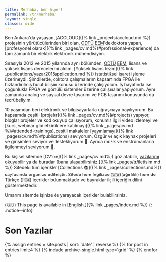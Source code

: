 ```yaml
---
title: Merhaba, ben Alper!
permalink: /tr/merhaba/
layout: single
classes: wide
---
```


Ben Ankara'da yaşayan, [ACCLOUD]({% link _projects/accloud.md %}) projesinin
yürütücülerinden biri olan, [ODTÜ](https://www.metu.edu.tr/tr)
[EEM](https://eee.metu.edu.tr/tr)'de doktora yapan, [profesyonel olarak]({% link
_pages/cv.md%}#professional-experience) da tam zamanlı bir elektrik elektronik
mühendisiyim.

Sırasıyla 2012 ve 2015 yıllarında aynı bölümden,
[ODTÜ](https://www.metu.edu.tr/tr) [EEM](https://eee.metu.edu.tr/tr), lisans ve
yüksek lisans derecelerimi aldım. [Yüksek lisans tezim]({% link
_publications/yazar2015application.md %}) istatistiksel işaret işleme
üzerineydi. Şimdilerde, doktora çalışmalarım kapsamında FPGA ile hızlandırılmış
bulut bilişim konusu üzerinde çalışıyorum. İş hayatında ise çoğunlukla FPGA ve
gömülü sistemler üzerine çalışmalar yapıyorum. Aynı zamanda analog ve sayısal
devre tasarımı ve PCB tasarımı konusunda da tecrübeliyim.

10 yaşımdan beri elektronik ve bilgisayarlarla uğraşmaya bayılıyorum. Bu
kapsamda çeşitli [projeler]({% link _pages/cv.md%}#projects) yapıyor, bloglar
projeler ve kod okuyup çalışıyorum, konumla ilgili video izlemeyi ve [kurs,
webinar gibi etkinliklere katılmayı]({% link
_pages/cv.md
%}#attended-trainings), çeşitli makaleler [yayınlamayı]({% link
_pages/cv.md%}#publications) seviyorum. Özgür ve açık kaynak projeleri ve
girişimleri seviyor ve destekliyorum 🐧. Ayrıca müzik ve enstrümanlarla
ilgilenmeyi seviyorum 🎵.

Bu kişisel sitemde [CV'me]({% link _pages/cv.md%}) göz atabilir,
[yazılarımı](/log) okuyabilir ya da buradan [bana ulaşabilirsiniz.]({% link
_pages/tr/iletisim.md %}) Sitedeki tüm içerikler [Collections 📚]({% link
_pages/collections.md%}) sayfasında organize edilmiştir. Sitede hem İngilizce
(🇬🇧)(ağırlıklı) hem de Türkçe (🇹🇷) içerikler bulunmaktadır ve bayraklar
ilgili içeriğin dilini göstermektedir.

Umarım sitemde işinize de yarayacak içerikler bulabilirsiniz.

(🇬🇧) This page is available in [English.]({% link _pages/index.md %})
{: .notice--info}

# Son Yazılar

<!-- markdownlint-capture -->
<!-- markdownlint-disable -->
<div class="entries-grid">
    {% assign entries = site.posts | sort: 'date' | reverse %}
    {% for post in entries limit:4 %}
        {% include archive-single.html type='grid' %}
    {% endfor %}
</div>
<div class="cf"></div>
<!-- markdownlint-restore -->
